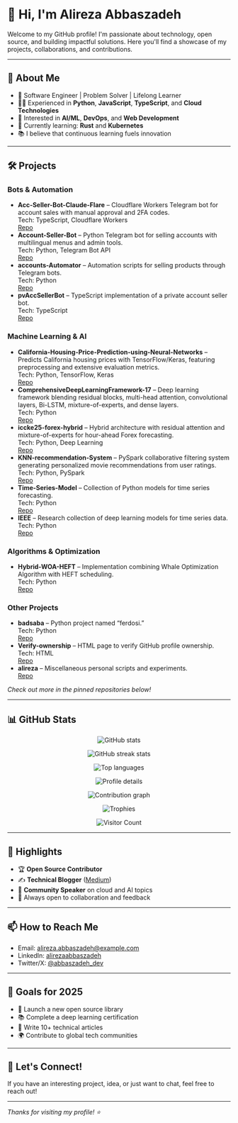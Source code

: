 # 👋 Hi, I'm Alireza Abbaszadeh

Welcome to my GitHub profile!
I'm passionate about technology, open source, and building impactful solutions. Here you'll find a showcase of my projects, collaborations, and contributions.

---

## 🚀 About Me
- 💼 Software Engineer | Problem Solver | Lifelong Learner
- 🧑‍💻 Experienced in **Python**, **JavaScript**, **TypeScript**, and **Cloud Technologies**
- 🎯 Interested in **AI/ML**, **DevOps**, and **Web Development**
- 🌱 Currently learning: **Rust** and **Kubernetes**
- 📚 I believe that continuous learning fuels innovation

---

## 🛠️ Projects

### Bots & Automation
- **Acc-Seller-Bot-Claude-Flare** – Cloudflare Workers Telegram bot for account sales with manual approval and 2FA codes.  
  Tech: TypeScript, Cloudflare Workers  
  [Repo](https://github.com/alirezaabbaszadeh/Acc-Seller-Bot-Claude-Flare)
- **Account-Seller-Bot** – Python Telegram bot for selling accounts with multilingual menus and admin tools.  
  Tech: Python, Telegram Bot API  
  [Repo](https://github.com/alirezaabbaszadeh/Account-Seller-Bot)
- **accounts-Automator** – Automation scripts for selling products through Telegram bots.  
  Tech: Python  
  [Repo](https://github.com/alirezaabbaszadeh/accounts-Automator)
- **pvAccSellerBot** – TypeScript implementation of a private account seller bot.  
  Tech: TypeScript  
  [Repo](https://github.com/alirezaabbaszadeh/pvAccSellerBot)

### Machine Learning & AI
- **California-Housing-Price-Prediction-using-Neural-Networks** – Predicts California housing prices with TensorFlow/Keras, featuring preprocessing and extensive evaluation metrics.  
  Tech: Python, TensorFlow, Keras  
  [Repo](https://github.com/alirezaabbaszadeh/California-Housing-Price-Prediction-using-Neural-Networks)
- **ComprehensiveDeepLearningFramework-17** – Deep learning framework blending residual blocks, multi-head attention, convolutional layers, Bi-LSTM, mixture-of-experts, and dense layers.  
  Tech: Python  
  [Repo](https://github.com/alirezaabbaszadeh/ComprehensiveDeepLearningFramework-17)
- **iccke25-forex-hybrid** – Hybrid architecture with residual attention and mixture-of-experts for hour-ahead Forex forecasting.  
  Tech: Python, Deep Learning  
  [Repo](https://github.com/alirezaabbaszadeh/iccke25-forex-hybrid)
- **KNN-recommendation-System** – PySpark collaborative filtering system generating personalized movie recommendations from user ratings.  
  Tech: Python, PySpark  
  [Repo](https://github.com/alirezaabbaszadeh/KNN-recommendation-System)
- **Time-Series-Model** – Collection of Python models for time series forecasting.  
  Tech: Python  
  [Repo](https://github.com/alirezaabbaszadeh/Time-Series-Model)
- **IEEE** – Research collection of deep learning models for time series data.  
  Tech: Python  
  [Repo](https://github.com/alirezaabbaszadeh/IEEE)

### Algorithms & Optimization
- **Hybrid-WOA-HEFT** – Implementation combining Whale Optimization Algorithm with HEFT scheduling.  
  Tech: Python  
  [Repo](https://github.com/alirezaabbaszadeh/Hybrid-WOA-HEFT)

### Other Projects
- **badsaba** – Python project named “ferdosi.”  
  Tech: Python  
  [Repo](https://github.com/alirezaabbaszadeh/badsaba)
- **Verify-ownership** – HTML page to verify GitHub profile ownership.  
  Tech: HTML  
  [Repo](https://github.com/alirezaabbaszadeh/Verify-ownership)
- **alireza** – Miscellaneous personal scripts and experiments.  
  [Repo](https://github.com/alirezaabbaszadeh/alireza)

_Check out more in the pinned repositories below!_

---

## 📊 GitHub Stats

<p align="center">
  <img src="https://github-readme-stats.vercel.app/api?username=alirezaabbaszadeh&show_icons=true&theme=radical" alt="GitHub stats" />
</p>
<p align="center">
  <img src="https://github-readme-streak-stats.herokuapp.com/?user=alirezaabbaszadeh&theme=radical" alt="GitHub streak stats" />
</p>
<p align="center">
  <img src="https://github-readme-stats.vercel.app/api/top-langs/?username=alirezaabbaszadeh&layout=compact&theme=radical" alt="Top languages" />
</p>
<p align="center">
  <img src="https://github-profile-summary-cards.vercel.app/api/cards/profile-details?username=alirezaabbaszadeh&theme=radical" alt="Profile details" />
</p>
<p align="center">
  <img src="https://github-readme-activity-graph.vercel.app/graph?username=alirezaabbaszadeh&theme=radical" alt="Contribution graph" />
</p>
<p align="center">
  <img src="https://github-profile-trophy.vercel.app/?username=alirezaabbaszadeh&theme=radical&column=4&margin-w=15&margin-h=15" alt="Trophies" />
</p>
<p align="center">
  <img src="https://komarev.com/ghpvc/?username=alirezaabbaszadeh&style=flat-square&color=blue" alt="Visitor Count" />
</p>

---

## 🌟 Highlights
- 🏆 **Open Source Contributor**
- ✍️ **Technical Blogger** ([Medium](https://medium.com/@alirezaabbaszadeh))
- 🎤 **Community Speaker** on cloud and AI topics
- 🤝 Always open to collaboration and feedback

---

## 📫 How to Reach Me
- Email: [alireza.abbaszadeh@example.com](mailto:alireza.abbaszadeh@example.com)
- LinkedIn: [alirezaabbaszadeh](https://linkedin.com/in/alirezaabbaszadeh)
- Twitter/X: [@abbaszadeh_dev](https://twitter.com/abbaszadeh_dev)

---

## 🧭 Goals for 2025
- 🚀 Launch a new open source library
- 📚 Complete a deep learning certification
- 📝 Write 10+ technical articles
- 🌍 Contribute to global tech communities

---

## 🤝 Let's Connect!
If you have an interesting project, idea, or just want to chat, feel free to reach out!

---

_Thanks for visiting my profile! ⭐️_
